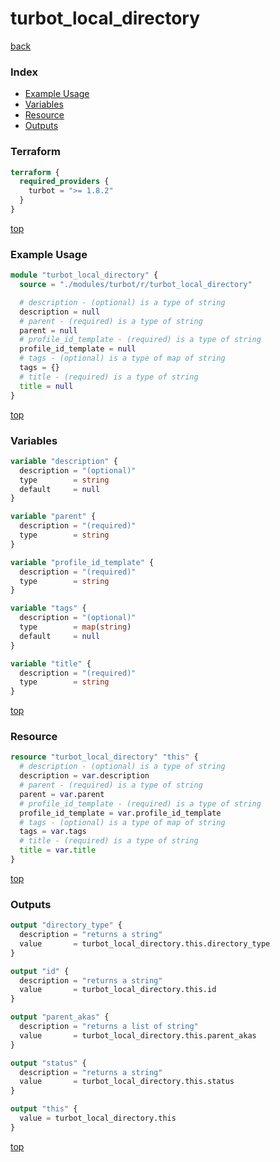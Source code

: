 # turbot_local_directory

[back](../turbot.md)

### Index

- [Example Usage](#example-usage)
- [Variables](#variables)
- [Resource](#resource)
- [Outputs](#outputs)

### Terraform

```terraform
terraform {
  required_providers {
    turbot = ">= 1.8.2"
  }
}
```

[top](#index)

### Example Usage

```terraform
module "turbot_local_directory" {
  source = "./modules/turbot/r/turbot_local_directory"

  # description - (optional) is a type of string
  description = null
  # parent - (required) is a type of string
  parent = null
  # profile_id_template - (required) is a type of string
  profile_id_template = null
  # tags - (optional) is a type of map of string
  tags = {}
  # title - (required) is a type of string
  title = null
}
```

[top](#index)

### Variables

```terraform
variable "description" {
  description = "(optional)"
  type        = string
  default     = null
}

variable "parent" {
  description = "(required)"
  type        = string
}

variable "profile_id_template" {
  description = "(required)"
  type        = string
}

variable "tags" {
  description = "(optional)"
  type        = map(string)
  default     = null
}

variable "title" {
  description = "(required)"
  type        = string
}
```

[top](#index)

### Resource

```terraform
resource "turbot_local_directory" "this" {
  # description - (optional) is a type of string
  description = var.description
  # parent - (required) is a type of string
  parent = var.parent
  # profile_id_template - (required) is a type of string
  profile_id_template = var.profile_id_template
  # tags - (optional) is a type of map of string
  tags = var.tags
  # title - (required) is a type of string
  title = var.title
}
```

[top](#index)

### Outputs

```terraform
output "directory_type" {
  description = "returns a string"
  value       = turbot_local_directory.this.directory_type
}

output "id" {
  description = "returns a string"
  value       = turbot_local_directory.this.id
}

output "parent_akas" {
  description = "returns a list of string"
  value       = turbot_local_directory.this.parent_akas
}

output "status" {
  description = "returns a string"
  value       = turbot_local_directory.this.status
}

output "this" {
  value = turbot_local_directory.this
}
```

[top](#index)